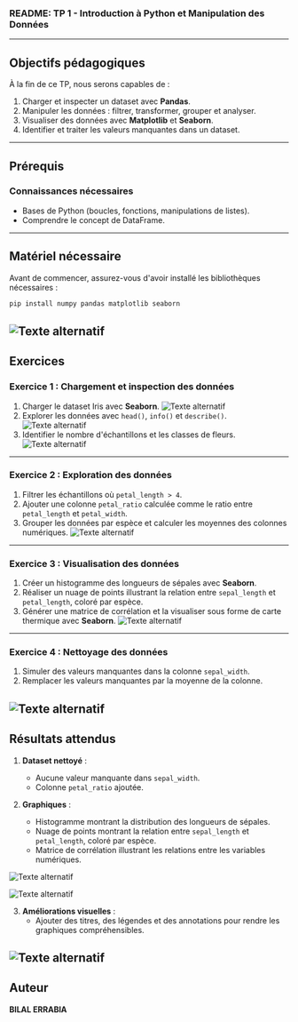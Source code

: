 ### README: TP 1 - Introduction à Python et Manipulation des Données

---

## **Objectifs pédagogiques**

À la fin de ce TP, nous serons capables de :
1. Charger et inspecter un dataset avec **Pandas**.
2. Manipuler les données : filtrer, transformer, grouper et analyser.
3. Visualiser des données avec **Matplotlib** et **Seaborn**.
4. Identifier et traiter les valeurs manquantes dans un dataset.

---

## **Prérequis**

### Connaissances nécessaires
- Bases de Python (boucles, fonctions, manipulations de listes).
- Comprendre le concept de DataFrame.

---

## **Matériel nécessaire**
Avant de commencer, assurez-vous d'avoir installé les bibliothèques nécessaires :

```bash
pip install numpy pandas matplotlib seaborn
```
 ![Texte alternatif](1.png)
---

## **Exercices**

### **Exercice 1 : Chargement et inspection des données**
1. Charger le dataset Iris avec **Seaborn**.
  ![Texte alternatif](photos/2.png)
2. Explorer les données avec `head()`, `info()` et `describe()`.
  ![Texte alternatif](photos/3.png)
3. Identifier le nombre d'échantillons et les classes de fleurs.
  ![Texte alternatif](photos/4.png)

---
### **Exercice 2 : Exploration des données**
1. Filtrer les échantillons où `petal_length > 4`.
2. Ajouter une colonne `petal_ratio` calculée comme le ratio entre `petal_length` et `petal_width`.
3. Grouper les données par espèce et calculer les moyennes des colonnes numériques.
  ![Texte alternatif](photos/5.png)

---
### **Exercice 3 : Visualisation des données**
1. Créer un histogramme des longueurs de sépales avec **Seaborn**.
2. Réaliser un nuage de points illustrant la relation entre `sepal_length` et `petal_length`, coloré par espèce.
3. Générer une matrice de corrélation et la visualiser sous forme de carte thermique avec **Seaborn**.
  ![Texte alternatif](photos/6.png)

---
### **Exercice 4 : Nettoyage des données**
1. Simuler des valeurs manquantes dans la colonne `sepal_width`.
2. Remplacer les valeurs manquantes par la moyenne de la colonne.

  ![Texte alternatif](photos/7.png)
---

## **Résultats attendus**

1. **Dataset nettoyé** :
   - Aucune valeur manquante dans `sepal_width`.
   - Colonne `petal_ratio` ajoutée.

2. **Graphiques** :
   - Histogramme montrant la distribution des longueurs de sépales.
   - Nuage de points montrant la relation entre `sepal_length` et `petal_length`, coloré par espèce.
   - Matrice de corrélation illustrant les relations entre les variables numériques.
     
  ![Texte alternatif](photos/8.1.png)

  ![Texte alternatif](photos/8.2.png)
  
3. **Améliorations visuelles** :
   - Ajouter des titres, des légendes et des annotations pour rendre les graphiques compréhensibles.

  ![Texte alternatif](photos/9.png)
---
## **Auteur**
**BILAL ERRABIA**

